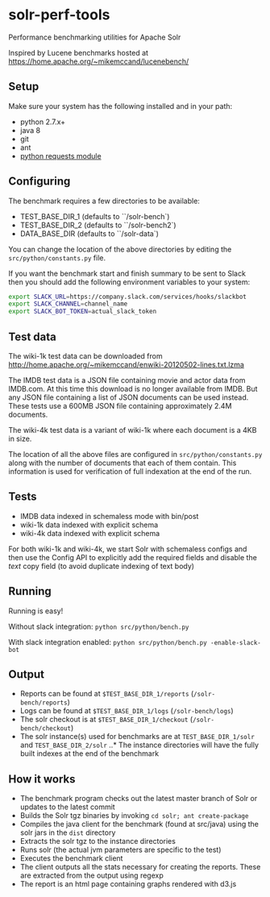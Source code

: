 # solr-perf-tools
Performance benchmarking utilities for Apache Solr

Inspired by Lucene benchmarks hosted at https://home.apache.org/~mikemccand/lucenebench/

## Setup

Make sure your system has the following installed and in your path:
* python 2.7.x+
* java 8
* git
* ant
* [python requests module](http://docs.python-requests.org/en/master/user/install/)

## Configuring

The benchmark requires a few directories to be available:
* TEST_BASE_DIR_1 (defaults to ``/solr-bench`)
* TEST_BASE_DIR_2 (defaults to ``/solr-bench2`)
* DATA_BASE_DIR (defaults to ``/solr-data`)

You can change the location of the above directories by editing the `src/python/constants.py` file.

If you want the benchmark start and finish summary to be sent to Slack then you should add the following
environment variables to your system:
```bash
export SLACK_URL=https://company.slack.com/services/hooks/slackbot
export SLACK_CHANNEL=channel_name
export SLACK_BOT_TOKEN=actual_slack_token
```

## Test data

The wiki-1k test data can be downloaded from http://home.apache.org/~mikemccand/enwiki-20120502-lines.txt.lzma

The IMDB test data is a JSON file containing movie and actor data from IMDB.com. At this time this download is no
longer available from IMDB. But any JSON file containing a list of JSON documents can be used instead. These tests
use a 600MB JSON file containing approximately 2.4M documents.

The wiki-4k test data is a variant of wiki-1k where each document is a 4KB in size.

The location of all the above files are configured in `src/python/constants.py` along with the number of documents
that each of them contain. This information is used for verification of full indexation at the end of the run.

## Tests

* IMDB data indexed in schemaless mode with bin/post
* wiki-1k data indexed with explicit schema
* wiki-4k data indexed with explicit schema

For both wiki-1k and wiki-4k, we start Solr with schemaless configs and then use the Config API to explicitly
add the required fields and disable the _text_ copy field (to avoid duplicate indexing of text body)

## Running

Running is easy!

Without slack integration:
`python src/python/bench.py`

With slack integration enabled:
`python src/python/bench.py -enable-slack-bot`

## Output

* Reports can be found at `$TEST_BASE_DIR_1/reports` (`/solr-bench/reports`)
* Logs can be found at `$TEST_BASE_DIR_1/logs`  (`/solr-bench/logs`)
* The solr checkout is at `$TEST_BASE_DIR_1/checkout` (`/solr-bench/checkout`)
* The solr instance(s) used for benchmarks are at `TEST_BASE_DIR_1/solr` and `TEST_BASE_DIR_2/solr`
..* The instance directories will have the fully built indexes at the end of the benchmark

## How it works

* The benchmark program checks out the latest master branch of Solr or updates to the latest commit
* Builds the Solr tgz binaries by invoking `cd solr; ant create-package`
* Compiles the java client for the benchmark (found at src/java) using the solr jars in the `dist` directory
* Extracts the solr tgz to the instance directories
* Runs solr (the actual jvm parameters are specific to the test)
* Executes the benchmark client
* The client outputs all the stats necessary for creating the reports. These are extracted from the output using regexp
* The report is an html page containing graphs rendered with d3.js